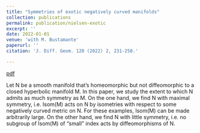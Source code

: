 ```yaml
---
title: "Symmetries of exotic negatively curved manifolds"
collection: publications
permalink: publication/nielsen-exotic
excerpt: ''
date: 2022-01-01
venue: 'with M. Bustamante'
paperurl: ''
citation: 'J. Diff. Geom. 120 (2022) 2, 231-250.'

---
```


[pdf](http://bena-tshishiku.github.io/files/nielsen-exotic.pdf)

Let N be a smooth manifold that’s homeomorphic but not diffeomorphic 
to a closed hyperbolic manifold M. In this paper, we study the extent 
to which N admits as much symmetry as M. On the one hand, we find N with 
maximal symmetry, i.e. Isom(M) acts on N by isometries with respect to 
some negatively curved metric on N. For these examples, Isom(M) can be 
made arbitrarily large. On the other hand, we find N with little symmetry, 
i.e. no subgroup of Isom(M) of “small” index acts by diffeomorphisms of N.
